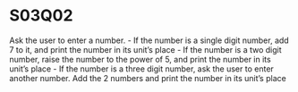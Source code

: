 # S03Q02
Ask the user to enter a number. - If the number is a single digit number,      add 7 to it, and print the number in its unit’s place - If the number is a two digit number,     raise the number to the power of 5,      and print the number in its unit’s place - If the number is a three digit number,      ask the user to enter another number.      Add the 2 numbers and print the number in its unit’s place
